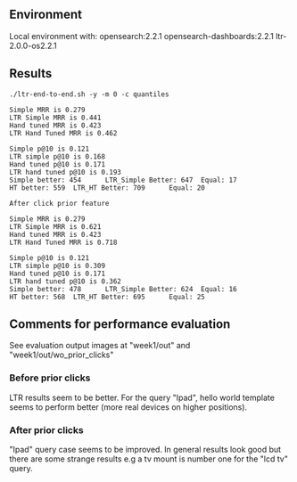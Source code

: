 ## Environment

Local environment with:
opensearch:2.2.1
opensearch-dashboards:2.2.1
ltr-2.0.0-os2.2.1

## Results

`./ltr-end-to-end.sh -y -m 0 -c quantiles`

```
Simple MRR is 0.279
LTR Simple MRR is 0.441
Hand tuned MRR is 0.423
LTR Hand Tuned MRR is 0.462

Simple p@10 is 0.121
LTR simple p@10 is 0.168
Hand tuned p@10 is 0.171
LTR hand tuned p@10 is 0.193
Simple better: 454      LTR_Simple Better: 647  Equal: 17
HT better: 559  LTR_HT Better: 709      Equal: 20
```

`After click prior feature`

```
Simple MRR is 0.279
LTR Simple MRR is 0.621
Hand tuned MRR is 0.423
LTR Hand Tuned MRR is 0.718

Simple p@10 is 0.121
LTR simple p@10 is 0.309
Hand tuned p@10 is 0.171
LTR hand tuned p@10 is 0.362
Simple better: 478      LTR_Simple Better: 624  Equal: 16
HT better: 568  LTR_HT Better: 695      Equal: 25
```

## Comments for performance evaluation

See evaluation output images at "week1/out" and "week1/out/wo_prior_clicks"

### Before prior clicks
LTR results seem to be better. For the query "Ipad", hello world template seems to perform better (more real devices on higher positions).


### After prior clicks

"Ipad" query case seems to be improved. In general results look good but there are some strange results e.g a tv mount is number one for the "lcd tv" query.

